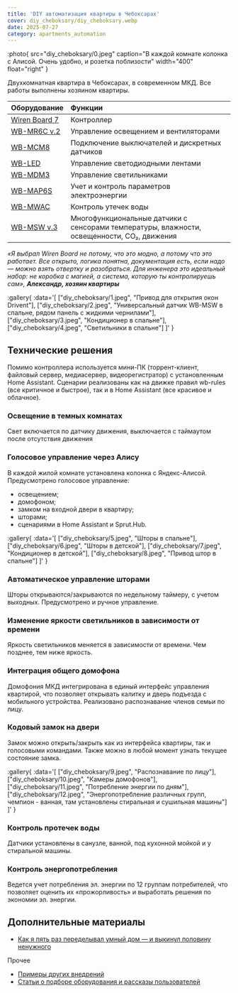 ```yaml
---
title: 'DIY автоматизация квартиры в Чебоксарах'
cover: diy_cheboksary/diy_cheboksary.webp
date: 2025-07-27
category: apartments_automation
---
```


:photo{
    src="diy_cheboksary/0.jpeg"
    caption="В каждой комнате колонка с Алисой. Очень удобно, и розетка поблизости"
    width="400"
    float="right"
}

Двухкомнатная квартира в Чебоксарах, в современном МКД. Все работы выполнены хозяином квартиры.

| Оборудование | Функции |
| :---- | :---- |
| [Wiren Board 7](https://wirenboard.com/ru/catalog/kontrollery/) | Контроллер |
| [WB-MR6C v.2](https://wirenboard.com/ru/product/WB-MR6C_v2/) | Управление освещением и вентиляторами |
| [WB-MCM8](https://wirenboard.com/ru/product/WB-MCM8/) | Подключение выключателей и дискретных датчиков |
| [WB-LED](https://wirenboard.com/ru/product/WB-LED/) | Управление светодиодными лентами |
| [WB-MDM3](https://wirenboard.com/ru/product/WB-MDM3/) | Управление светильниками |
| [WB-MAP6S](https://wirenboard.com/ru/product/WB-MAP6S/) | Учет и контроль параметров электроэнергии |
| [WB-MWAC](https://wirenboard.com/ru/product/WB-MWAC/) | Контроль утечек воды |
| [WB-MSW v.3](https://wirenboard.com/ru/product/wb-msw-v4/) | Многофункциональные датчики с сенсорами температуры, влажности, освещенности, CO₂, движения |


_«Я выбрал Wiren Board не потому, что это модно, а потому что это работает. Все открыто, логика понятна, документация есть, если надо — можно взять отвертку и разобраться. Для инженера это идеальный набор: не коробка с магией, а система, которую ты контролируешь сам», **Александр, хозяин квартиры**_

:gallery{
    :data='[
        ["diy_cheboksary/1.jpeg", "Привод для открытия окон Drivent"],
        ["diy_cheboksary/2.jpeg", "Универсальный датчик WB-MSW в спальне, рядом панель с жидкими чернилами"],
        ["diy_cheboksary/3.jpeg", "Кондиционер в спальне"],
        ["diy_cheboksary/4.jpeg", "Светильники в спальне"]
    ]'
}

## Технические решения

Помимо контроллера используется мини-ПК (торрент-клиент, файловый сервер, медиасервер, видеорегистратор) с установленным Home Assistant. Сценарии реализованы как на движке правил wb-rules (все критичное и быстрое), так и в Home Assistant (все красивое и облачное). 

### Освещение в темных комнатах

Свет включается по датчику движения, выключается с таймаутом после отсутствия движения

### Голосовое управление через Алису

В каждой жилой комнате установлена колонка с Яндекс-Алисой. Предусмотрено голосовое управление:

* освещением;  
* домофоном;  
* замком на входной двери в квартиру;  
* шторами;  
* сценариями в Home Assistant и Sprut.Hub.

:gallery{
    :data='[
        ["diy_cheboksary/5.jpeg", "Шторы в спальне"],
        ["diy_cheboksary/6.jpeg", "Шторы в детской"],
        ["diy_cheboksary/7.jpeg", "Кондиционер в детской"],
        ["diy_cheboksary/8.jpeg", "Привод штор в спальне"]
    ]'
}

### Автоматическое управление шторами

Шторы открываются/закрываются по недельному таймеру, с учетом выходных. Предусмотрено и ручное управление.

### Изменение яркости светильников в зависимости от времени

Яркость светильников меняется в зависимости от времени. Чем позднее, тем ниже яркость. 

### Интеграция общего домофона

Домофония МКД интегрирована в единый интерфейс управления квартирой, что позволяет открывать калитку и дверь подъезда с мобильного устройства. Реализовано распознавание членов семьи по лицу.  

### Кодовый замок на двери

Замок можно открыть/закрыть как из интерфейса квартиры, так и голосовыми командами. Также можно в любой момент узнать текущее состояние замка.

:gallery{
    :data='[
        ["diy_cheboksary/9.jpeg", "Распознавание по лицу"],
        ["diy_cheboksary/10.jpeg", "Камеры домофонов"],
        ["diy_cheboksary/11.jpeg", "Потребление энергии по дням"],
        ["diy_cheboksary/12.jpeg", "Энергопотребление различных групп, чемпион - ванная, там установлены стиральная и сушильная машины"]
    ]'
}

### Контроль протечек воды

Датчики установлены в санузле, ванной, под кухонной мойкой и у стиральной машины.

### Контроль энергопотребления

Ведется учет потребления эл. энергии по 12 группам потребителей, что позволяет оценить их «прожорливость» и выработать решения по экономии эл. энергии. 


## Дополнительные материалы

- [Как я пять раз переделывал умный дом — и выкинул половину ненужного](https://habr.com/ru/companies/wirenboard/articles/924386/)

Прочее

- [Примеры других внедрений](../solutions/)
- [Статьи о подборе оборудования и рассказы пользователей](../articles)

